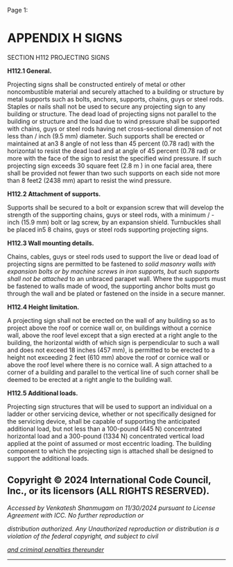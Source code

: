 Page 1:

# APPENDIX H SIGNS

 SECTION H112
 PROJECTING SIGNS


**H112.1 General.**


Projecting signs shall be constructed entirely of metal or other noncombustible material and securely attached to a
building or structure by metal supports such as bolts, anchors, supports, chains, guys or steel rods. Staples or nails shall
not be used to secure any projecting sign to any building or structure. The dead load of projecting signs not parallel to the
building or structure and the load due to wind pressure shall be supported with chains, guys or steel rods having net
cross-sectional dimension of not less than / inch (9.5 mm) diameter. Such supports shall be erected or maintained at an3 8
angle of not less than 45 percent (0.78 rad) with the horizontal to resist the dead load and at angle of 45 percent (0.78
rad) or more with the face of the sign to resist the specified wind pressure. If such projecting sign exceeds 30 square feet
(2.8 m ) in one facial area, there shall be provided not fewer than two such supports on each side not more than 8 feet2
(2438 mm) apart to resist the wind pressure.


**H112.2 Attachment of supports.**


Supports shall be secured to a bolt or expansion screw that will develop the strength of the supporting chains, guys or
steel rods, with a minimum / -inch (15.9 mm) bolt or lag screw, by an expansion shield. Turnbuckles shall be placed in5 8
chains, guys or steel rods supporting projecting signs.


**H112.3 Wall mounting details.**


Chains, cables, guys or steel rods used to support the live or dead load of projecting signs are permitted to be fastened to
_solid masonry walls with expansion bolts or by machine screws in iron supports, but such supports shall not be attached_
to an unbraced parapet wall. Where the supports must be fastened to walls made of wood, the supporting anchor bolts
must go through the wall and be plated or fastened on the inside in a secure manner.


**H112.4 Height limitation.**


A projecting sign shall not be erected on the wall of any building so as to project above the roof or cornice wall or, on
buildings without a cornice wall, above the roof level except that a sign erected at a right angle to the building, the
horizontal width of which sign is perpendicular to such a wall and does not exceed 18 inches (457 mm), is permitted to
be erected to a height not exceeding 2 feet (610 mm) above the roof or cornice wall or above the roof level where there
is no cornice wall. A sign attached to a corner of a building and parallel to the vertical line of such corner shall be deemed
to be erected at a right angle to the building wall.


**H112.5 Additional loads.**


Projecting sign structures that will be used to support an individual on a ladder or other servicing device, whether or not
specifically designed for the servicing device, shall be capable of supporting the anticipated additional load, but not less
than a 100-pound (445 N) concentrated horizontal load and a 300-pound (1334 N) concentrated vertical load applied at
the point of assumed or most eccentric loading. The building component to which the projecting sign is attached shall be
designed to support the additional loads.

## Copyright © 2024 International Code Council, Inc., or its licensors (ALL RIGHTS RESERVED).

_Accessed by Venkatesh Shanmugam on 11/30/2024 pursuant to License Agreement with ICC. No further reproduction or_

_distribution authorized. Any Unauthorized reproduction or distribution is a violation of the federal copyright, and subject to civil_

_[and criminal penalties thereunder](http://codes.iccsafe.org/content/VACC2021P1/appendix-h-signs#VACC2021P1_AppxH_SecH112)_


-----



